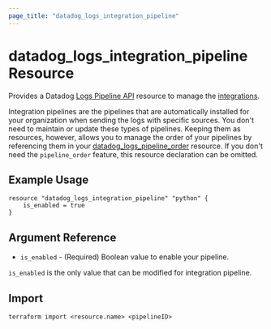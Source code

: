 ```yaml
---
page_title: "datadog_logs_integration_pipeline"
---
```


# datadog_logs_integration_pipeline Resource

Provides a Datadog [Logs Pipeline API](https://docs.datadoghq.com/api/v1/logs-pipelines/) resource to manage
the [integrations](https://docs.datadoghq.com/logs/log_collection/?tab=tcpussite).

Integration pipelines are the pipelines that are automatically installed for your organization when sending the logs with
specific sources. You don't need to maintain or update these types of pipelines. Keeping them as resources, however,
allows you to manage the order of your pipelines by referencing them in your
[datadog_logs_pipeline_order](logs_pipeline_order.html#datadog_logs_pipeline_order) resource. If you don't need the
`pipeline_order` feature, this resource declaration can be omitted.

## Example Usage

```hcl
resource "datadog_logs_integration_pipeline" "python" {
    is_enabled = true
}
```

## Argument Reference

- `is_enabled` - (Required) Boolean value to enable your pipeline.

`is_enabled` is the only value that can be modified for integration pipeline.

## Import

`terraform import <resource.name> <pipelineID>`
